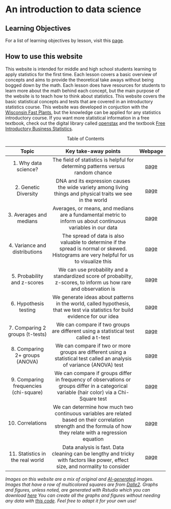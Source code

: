 # An introduction to data science

## Learning Objectives
For a list of learning objectives by lesson, visit this [page](https://benrushscience.github.io/learning-data-science//pages/learning-objectives.html).

## How to use this website
This website is intended for middle and high school students learning to apply statistics for the first time. Each lesson covers a basic overview of concepts and aims to provide the theoretical take aways without being bogged down by the math. Each lesson does have resources for students to learn more about the math behind each concept, but the main purpose of the website is to teach how to think about statistics. This website covers the basic statistical concepts and tests that are covered in an introductory statistics course. This website was developed in conjuction with the [Wisconsin Fast Plants](https://fastplants.org), but the knowledge can be applied for any statistics introductory course. If you want more statistical information in a free textbook, check out the digital library called [openstax](https://openstax.org/) and the textbook [Free Introductory Business Statistics](https://openstax.org/details/books/introductory-business-statistics).

<p align="center">Table of Contents</p>

| Topic | Key take-away points | Webpage |
| :---:   | :---: | :---:       |
| 1. Why data science? | The field of statistics is helpful for determing patterns versus random chance | [page](https://benrushscience.github.io/learning-data-science//pages/1-introduction.html) | 
| 2. Genetic Diversity | DNA and its expression causes the wide variety among living things and physical traits we see in the world |  [page](https://benrushscience.github.io/learning-data-science//pages/2-genetic-diversity.html) | 
| 3. Averages and medians | Averages, or means, and medians are a fundamental metric to inform us about continuous variables in our data |  [page](https://benrushscience.github.io/learning-data-science//pages/3-averages-and-medians.html) |
| 4. Variance and distributions | The spread of data is also valuable to determine if the spread is normal or skewed. Histograms are very helpful for us to visualize this |  [page](https://benrushscience.github.io/learning-data-science/pages/4-variance-and-distributions.html) |
| 5. Probability and z-scores | We can use probability and a standardized score of probabilty, z-scores, to inform us how rare and observation is  |  [page](https://benrushscience.github.io/learning-data-science/pages/5-probability-and-z-scores.html) |
| 6. Hypothesis testing | We generate ideas about patterns in the world, called hypothesis, that we test via statistics for build evidence for our idea |  [page](https://benrushscience.github.io/learning-data-science/pages/6-hypothesis-testing.html) |
| 7. Comparing 2 groups (t-tests) | We can compare if two groups are different using a statistical test called a t-test |  [page](https://benrushscience.github.io/learning-data-science/pages/7-comparing-2-groups.html) |
| 8. Comparing 2+ groups (ANOVA) | We can compare if two or more groups are different using a statistical test called an analysis of variance (ANOVA) test |  [page](https://benrushscience.github.io/learning-data-science/pages/8-comparing-2+-groups.html) |
| 9. Comparing frequencies (chi-square) | We can compare if groups differ in frequency of observations or groups differ in a categorical variable (hair color) via a Chi-Square test |  [page](https://benrushscience.github.io/learning-data-science/pages/9-comparing-frequencies.html) |
| 10. Correlations | We can determine how much two continuous variables are related based on their correlation strength and the formula of how they relate with a regression equation |  [page](https://benrushscience.github.io/learning-data-science/pages/10-correlations.html) |
| 11. Statistics in the real world | Data analysis is fast. Data cleaning can be lengthy and tricky with factors like power, effect size, and normality to consider |  [page](https://benrushscience.github.io/learning-data-science/pages/11-statistics-in-the-real-world.html) |

_Images on this website are a mix of original and [AI-generated](https://www.mckinsey.com/featured-insights/mckinsey-explainers/what-is-generative-ai) images. Images that have a row of multicolored squares are from [Dalle2](https://openai.com/dall-e-2). Graphs and figures, unless noted, are generated with Rstudio which you can download [here](https://posit.co/download/rstudio-desktop/) You can create all the graphs and figures without needing any data with [this code](https://github.com/benrushscience/learning-data-science/blob/main/code/fast_plants_datawebsite_script.R). Feel free to adapt it for your own use!_ 
